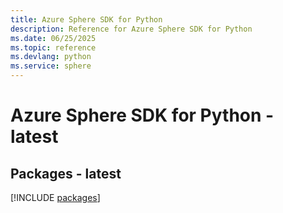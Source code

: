 ```yaml
---
title: Azure Sphere SDK for Python
description: Reference for Azure Sphere SDK for Python
ms.date: 06/25/2025
ms.topic: reference
ms.devlang: python
ms.service: sphere
---
```

# Azure Sphere SDK for Python - latest
## Packages - latest
[!INCLUDE [packages](sphere-index.md)]